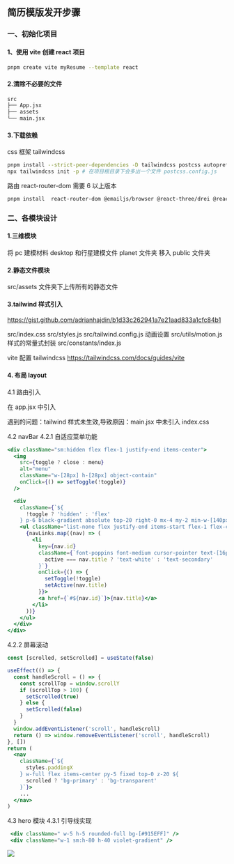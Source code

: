 ## 简历模版发开步骤

### 一、初始化项目

#### 1、使用 vite 创建 react 项目

```bash
pnpm create vite myResume --template react
```

#### 2.清除不必要的文件

```bash
src
├── App.jsx
├── assets
└── main.jsx
```

#### 3.下载依赖

css 框架 tailwindcss

```bash
pnpm install --strict-peer-dependencies -D tailwindcss postcss autoprefixer
npx tailwindcss init -p # 在项目根目录下会多出一个文件 postcss.config.js
```

路由 react-router-dom 需要 6 以上版本

```bash
pnpm install  react-router-dom @emailjs/browser @react-three/drei @react-three/fiber framer-motion maath react-tilt react-vertical-timeline-component three
```

### 二、各模块设计

#### 1.三维模块

将 pc 建模材料 desktop 和行星建模文件 planet 文件夹 移入 public 文件夹

#### 2.静态文件模块

src/assets 文件夹下上传所有的静态文件

#### 3.tailwind 样式引入

https://gist.github.com/adrianhajdin/b1d33c262941a7e21aad833a1cfc84b1

src/index.css
src/styles.js
src/tailwind.config.js
动画设置
src/utils/motion.js
样式的常量式封装
src/constants/index.js

vite 配置 tailwindcss https://tailwindcss.com/docs/guides/vite

#### 4. 布局 layout

4.1 路由引入

在 app.jsx 中引入

遇到的问题：tailwind 样式未生效,导致原因：main.jsx 中未引入 index.css

4.2 navBar
4.2.1 自适应菜单功能

```jsx
<div className="sm:hidden flex flex-1 justify-end items-center">
  <img
    src={toggle ? close : menu}
    alt="menu"
    className="w-[28px] h-[28px] object-contain"
    onClick={() => setToggle(!toggle)}
  />

  <div
    className={`${
      !toggle ? 'hidden' : 'flex'
    } p-6 black-gradient absolute top-20 right-0 mx-4 my-2 min-w-[140px] z-10 rounded-xl`}>
    <ul className="list-none flex justify-end items-start flex-1 flex-col gap-4">
      {navLinks.map((nav) => (
        <li
          key={nav.id}
          className={`font-poppins font-medium cursor-pointer text-[16px] ${
            active === nav.title ? 'text-white' : 'text-secondary'
          }`}
          onClick={() => {
            setToggle(!toggle)
            setActive(nav.title)
          }}>
          <a href={`#${nav.id}`}>{nav.title}</a>
        </li>
      ))}
    </ul>
  </div>
</div>
```

4.2.2 屏幕滚动

```jsx
const [scrolled, setScrolled] = useState(false)

useEffect(() => {
  const handleScroll = () => {
    const scrollTop = window.scrollY
    if (scrollTop > 100) {
      setScrolled(true)
    } else {
      setScrolled(false)
    }
  }
  window.addEventListener('scroll', handleScroll)
  return () => window.removeEventListener('scroll', handleScroll)
}, [])
return (
  <nav
    className={`${
      styles.paddingX
    } w-full flex items-center py-5 fixed top-0 z-20 ${
      scrolled ? 'bg-primary' : 'bg-transparent'
    }`}>
    ...
  </nav>
)
```

4.3 hero 模块
4.3.1 引导线实现

```jsx
 <div className=" w-5 h-5 rounded-full bg-[#915EFF]" />
 <div className="w-1 sm:h-80 h-40 violet-gradient" />
```

![](/Users/wanglong/Library/Application%20Support/marktext/images/2023-05-05-15-00-30-image.png)
